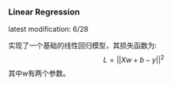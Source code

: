 ### Linear Regression

latest modification: 6/28

实现了一个基础的线性回归模型，其损失函数为:
$$
L = ||Xw+b-y||^2
$$
其中w有两个参数。


